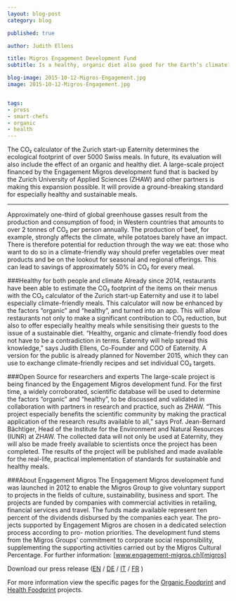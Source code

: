 ```yaml
---
layout: blog-post
category: blog

published: true

author: Judith Ellens

title: Migros Engagement Development Fund
subtitle: Is a healthy, organic diet also good for the Earth’s climate?

blog-image: 2015-10-12-Migros-Engagement.jpg
image: 2015-10-12-Migros-Engagement.jpg


tags:
- press
- smart-chefs
- organic
- health
---
```


The CO₂ calculator of the Zurich start-up Eaternity determines the ecological footprint of over 5000 Swiss meals. In future, its evaluation will also include the effect of an organic and healthy diet. A large-scale project financed by the Engagement Migros development fund that is backed by the Zurich University of Applied Sciences (ZHAW) and other partners is making this expansion possible. It will provide a ground-breaking standard for especially healthy and sustainable meals.

<hr />

Approximately one-third of global greenhouse gasses result from the production and consumption of food; in Western countries that amounts to over 2 tonnes of CO₂ per person annually. The production of beef, for example, strongly affects the climate, while potatoes barely have an impact. There is therefore potential for reduction through the way we eat: those who want to do so in a climate-friendly way should prefer vegetables over meat products and be on the lookout for seasonal and regional offerings. This can lead to savings of approximately 50% in CO₂ for every meal.

###Healthy for both people and climate
Already since 2014, restaurants have been able to estimate the CO₂ footprint of the items on their menus with the CO₂ calculator of the Zurich start-up Eaternity and use it to label especially climate-friendly meals. This calculator will now be enhanced by the factors “organic” and “healthy”, and turned into an app. This will allow restaurants not only to make a significant contribution to CO₂ reduction, but also to offer especially healthy meals while sensitising their guests to the issue of a sustainable diet. “Healthy, organic and climate-friendly food does not have to be a contradiction in terms. Eaternity will help spread this knowledge,” says Judith Ellens, Co-Founder and COO of Eaternity. A version for the public is already planned for November 2015, which they can use to exchange climate-friendly recipes and set individual CO₂ targets.

###Open Source for researchers and experts
The large-scale project is being financed by the Engagement Migros development fund. For the first time, a widely corroborated, scientific database will be used to determine the factors “organic” and “healthy”, to be discussed and validated in collaboration with partners in research and practice, such as ZHAW. “This project especially benefits the scientific community by making the practical application of the research results available to all,” says Prof. Jean-Bernard Bächtiger, Head of the Institute for the Environment and Natural Resources (IUNR) at ZHAW. The collected data will not only be used at Eaternity, they will also be made freely available to scientists once the project has been completed. The results of the project will be published and made available for the real-life, practical implementation of standards for sustainable and healthy meals.

###About Engagement Migros
The Engagement Migros development fund was launched in 2012 to enable the Migros Group to give voluntary support to projects in the fields of culture, sustainability, business and sport. The projects are funded by companies with commercial activities in retailing, financial services and travel. The funds made available represent ten percent of the dividends disbursed by the companies each year. The pro- jects supported by Engagement Migros are chosen in a dedicated selection process according to pro- motion priorities. The development fund stems from the Migros Groups’ commitment to corporate social responsibility, supplementing the supporting activities carried out by the Migros Cultural Percentage. For further information: [www.engagement-migros.ch][migros]

Download our press release ([EN][en] / [DE][de] / [IT][it] / [FR][fr] )

For more information view the specific pages for the [Organic Foodprint][of] and [Health Foodprint][hf] projects.

[fr]: /assets/MM_Eaternity_20151012_FR.pdf
[de]: /assets/MM_Eaternity_20151012_DE.pdf
[it]: /assets/MM_Eaternity_20151012_IT.pdf
[en]: /assets/MM_Eaternity_20151012_EN.pdf
[migros]: http://www.engagement-migros.ch
[of]: /foodprint/organic
[hf]: /foodprint/health
